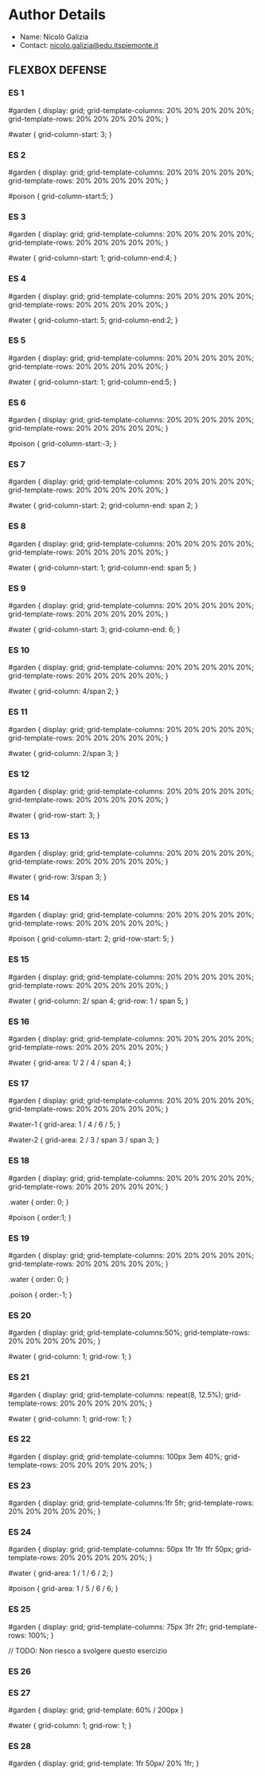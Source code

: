 # Author Details
*   Name: Nicolò Galizia
*   Contact: nicolo.galizia@edu.itspiemonte.it

## FLEXBOX DEFENSE

### ES 1
#garden {
    display: grid;
    grid-template-columns: 20% 20% 20% 20% 20%;
    grid-template-rows: 20% 20% 20% 20% 20%;
}

#water {
    grid-column-start: 3;
}

### ES 2
#garden {
    display: grid;
    grid-template-columns: 20% 20% 20% 20% 20%;
    grid-template-rows: 20% 20% 20% 20% 20%;
}

#poison {
    grid-column-start:5;
}

### ES 3
#garden {
    display: grid;
    grid-template-columns: 20% 20% 20% 20% 20%;
    grid-template-rows: 20% 20% 20% 20% 20%;
}

#water {
    grid-column-start: 1;
    grid-column-end:4;
}

### ES 4
#garden {
    display: grid;
    grid-template-columns: 20% 20% 20% 20% 20%;
    grid-template-rows: 20% 20% 20% 20% 20%;
}

<!-- Non ce bisogno che il valore di end sia piu alto del valore di start -->
#water {
    grid-column-start: 5;
    grid-column-end:2;
}

### ES 5
#garden {
    display: grid;
    grid-template-columns: 20% 20% 20% 20% 20%;
    grid-template-rows: 20% 20% 20% 20% 20%;
}

#water {
    grid-column-start: 1;
    grid-column-end:5;
}

### ES 6
#garden {
    display: grid;
    grid-template-columns: 20% 20% 20% 20% 20%;
    grid-template-rows: 20% 20% 20% 20% 20%;
}

#poison {
    grid-column-start:-3;
}

### ES 7
#garden {
    display: grid;
    grid-template-columns: 20% 20% 20% 20% 20%;
    grid-template-rows: 20% 20% 20% 20% 20%;
}

#water {
    grid-column-start: 2;
    grid-column-end: span 2;
}

### ES 8
#garden {
    display: grid;
    grid-template-columns: 20% 20% 20% 20% 20%;
    grid-template-rows: 20% 20% 20% 20% 20%;
}

#water {
    grid-column-start: 1;
    grid-column-end: span 5;
}

### ES 9
#garden {
    display: grid;
    grid-template-columns: 20% 20% 20% 20% 20%;
    grid-template-rows: 20% 20% 20% 20% 20%;
}

#water {
    grid-column-start: 3;
    grid-column-end: 6;
}

### ES 10
#garden {
    display: grid;
    grid-template-columns: 20% 20% 20% 20% 20%;
    grid-template-rows: 20% 20% 20% 20% 20%;
}

#water {
    grid-column: 4/span 2;
}

### ES 11
#garden {
    display: grid;
    grid-template-columns: 20% 20% 20% 20% 20%;
    grid-template-rows: 20% 20% 20% 20% 20%;
}

#water {
    grid-column: 2/span 3;
}

### ES 12
#garden {
    display: grid;
    grid-template-columns: 20% 20% 20% 20% 20%;
    grid-template-rows: 20% 20% 20% 20% 20%;
}

#water {
    grid-row-start: 3;
}

### ES 13
#garden {
    display: grid;
    grid-template-columns: 20% 20% 20% 20% 20%;
    grid-template-rows: 20% 20% 20% 20% 20%;
}

#water {
    grid-row: 3/span 3;
}

### ES 14
#garden {
    display: grid;
    grid-template-columns: 20% 20% 20% 20% 20%;
    grid-template-rows: 20% 20% 20% 20% 20%;
}

#poison {
    grid-column-start: 2;
    grid-row-start: 5;
}

### ES 15
#garden {
    display: grid;
    grid-template-columns: 20% 20% 20% 20% 20%;
    grid-template-rows: 20% 20% 20% 20% 20%;
}

#water {
    grid-column: 2/ span 4;
    grid-row: 1 / span 5; 
}

### ES 16
#garden {
    display: grid;
    grid-template-columns: 20% 20% 20% 20% 20%;
    grid-template-rows: 20% 20% 20% 20% 20%;
}

#water {
    grid-area: 1/ 2 / 4 / span 4;
}

### ES 17
#garden {
    display: grid;
    grid-template-columns: 20% 20% 20% 20% 20%;
    grid-template-rows: 20% 20% 20% 20% 20%;
}

#water-1 {
    grid-area: 1 / 4 / 6 / 5;
}

#water-2 {
    grid-area: 2 / 3 / span 3 / span 3;
}

### ES 18
#garden { 
    display: grid; 
    grid-template-columns: 20% 20% 20% 20% 20%; 
    grid-template-rows: 20% 20% 20% 20% 20%; 
} 

.water { 
    order: 0; 
} 

#poison {
    order:1;
}

### ES 19 
#garden {
    display: grid;
    grid-template-columns: 20% 20% 20% 20% 20%;
    grid-template-rows: 20% 20% 20% 20% 20%;
}

.water {
    order: 0;
}

.poison {
    order:-1;
}

### ES 20
#garden {
    display: grid;
    grid-template-columns:50%;
    grid-template-rows: 20% 20% 20% 20% 20%;
}   

#water {
    grid-column: 1;
    grid-row: 1;
}

### ES 21
#garden {
  display: grid;
grid-template-columns: repeat(8, 12.5%);
  grid-template-rows: 20% 20% 20% 20% 20%;
}

#water {
  grid-column: 1;
  grid-row: 1;
}

### ES 22
#garden {
    display: grid;
    grid-template-columns: 100px 3em 40%;
    grid-template-rows: 20% 20% 20% 20% 20%;
}

### ES 23
#garden {
    display: grid;
    grid-template-columns:1fr 5fr;
    grid-template-rows: 20% 20% 20% 20% 20%;
}

### ES 24 
#garden {
  display: grid;
grid-template-columns: 50px 1fr 1fr 1fr 50px; 
  grid-template-rows: 20% 20% 20% 20% 20%;
}

#water {
  grid-area: 1 / 1 / 6 / 2;
}

#poison {
  grid-area: 1 / 5 / 6 / 6;
}

### ES 25
#garden {
    display: grid;
    grid-template-columns: 75px 3fr 2fr;
    grid-template-rows: 100%;
}

// TODO: Non riesco a svolgere questo esercizio
### ES 26


### ES 27
#garden {
    display: grid;
    grid-template: 60% / 200px
}

#water {
    grid-column: 1;
    grid-row: 1;
}

### ES 28
#garden {
    display: grid;
    grid-template: 1fr 50px/ 20% 1fr;
}
